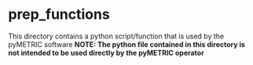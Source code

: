 # prep_functions

This directory contains a python script/function that is used by the pyMETRIC software
__NOTE: The python file contained in this directory is not intended to be used directly by the pyMETRIC operator__